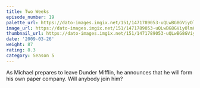 ```yaml
---
title: Two Weeks
episode_number: 19
palette_url: https://dato-images.imgix.net/151/1471789053-uQLwBG8GViyOlm67dF8Mntulyif.jpg?ixlib=rb-1.1.0&ch=DPR%2CWidth&auto=enhance&palette=json
image_url: https://dato-images.imgix.net/151/1471789053-uQLwBG8GViyOlm67dF8Mntulyif.jpg?ixlib=rb-1.1.0&ch=DPR%2CWidth&auto=compress%2Cformat&w=500
thumbnail_url: https://dato-images.imgix.net/151/1471789053-uQLwBG8GViyOlm67dF8Mntulyif.jpg?ixlib=rb-1.1.0&ch=DPR%2CWidth&auto=enhance&w=500&h=280&fit=crop&fm=jpg
date: '2009-03-26'
weight: 87
rating: 8.3
category: Season 5
---
```


As Michael prepares to leave Dunder Mifflin, he announces that he will form his own paper company. Will anybody join him?